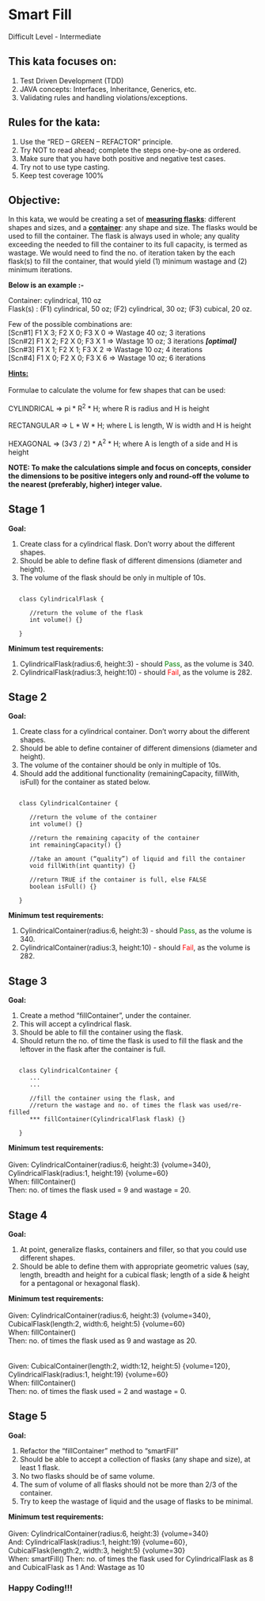 # Smart Fill

Difficult Level - Intermediate

## This kata focuses on:
1) Test Driven Development (TDD)
2) JAVA concepts: Interfaces, Inheritance, Generics, etc.
3) Validating rules and handling violations/exceptions.

## Rules for the kata:
1) Use the “RED – GREEN – REFACTOR” principle.
2) Try NOT to read ahead; complete the steps one-by-one as ordered.
3) Make sure that you have both positive and negative test cases.
4) Try not to use type casting.
5) Keep test coverage 100%

## Objective:
In this kata, we would be creating a set of <b><u>measuring flasks</u></b>: different shapes and 
sizes, and a <b><u>container</u></b>: any shape and size. The flasks would be used to fill the container.
The flask is always used in whole; any quality exceeding the needed to fill the container to its full capacity, is 
termed as wastage. We would need to find the no. of iteration taken by the each flask(s) to fill the container, that 
would yield (1) minimum wastage and (2) minimum iterations.

**Below is an example :-**

Container: cylindrical, 110 oz <br>
Flask(s) : (F1) cylindrical, 50 oz; (F2) cylindrical, 30 oz; (F3) cubical, 20 oz. <br>

Few of the possible combinations are: <br>
[Scn#1] F1 X 3; F2 X 0; F3 X 0   => Wastage 40 oz; 3 iterations <br>
[Scn#2] F1 X 2; F2 X 0; F3 X 1   => Wastage 10 oz; 3 iterations ***[optimal]*** <br>
[Scn#3] F1 X 1; F2 X 1; F3 X 2   => Wastage 10 oz; 4 iterations <br>
[Scn#4] F1 X 0; F2 X 0; F3 X 6   => Wastage 10 oz; 6 iterations <br>

<b><u>Hints:</u></b><br><br>
Formulae to calculate the volume for few shapes that can be used:<br><br>
CYLINDRICAL => pi * R<sup>2</sup> * H; where R is radius and H is height<br><br>
RECTANGULAR => L * W * H; where L is length, W is width and H is height<br><br>
HEXAGONAL => (3&radic;3 / 2) * A<sup>2</sup> * H; where A is length of a side and H is height

**NOTE: To make the calculations simple and focus on concepts, consider the dimensions to be positive integers only 
and round-off the volume to the nearest (preferably, higher) integer value.**

## Stage 1
<b>Goal:</b>
1) Create class for a cylindrical flask. Don’t worry about the different shapes.
2) Should be able to define flask of different dimensions (diameter and height).
3) The volume of the flask should be only in multiple of 10s.

<pre><code>
   class CylindricalFlask {

      //return the volume of the flask
      int volume() {}

   }
</code></pre>

<b>Minimum test requirements:</b><br>
1) CylindricalFlask(radius:6, height:3) - should <font color="green">Pass</font>, as the volume is 340. 
2) CylindricalFlask(radius:3, height:10) - should <font color="red">Fail</font>, as the volume is 282.

## Stage 2
<b>Goal:</b>
1) Create class for a cylindrical container. Don’t worry about the different shapes.
2) Should be able to define container of different dimensions (diameter and height).
3) The volume of the container should be only in multiple of 10s.
4) Should add the additional functionality (remainingCapacity, fillWith, isFull) for the container as stated below.

<pre><code>
   class CylindricalContainer {

      //return the volume of the container
      int volume() {}

      //return the remaining capacity of the container
      int remainingCapacity() {}

      //take an amount (“quality”) of liquid and fill the container
      void fillWith(int quantity) {}

      //return TRUE if the container is full, else FALSE
      boolean isFull() {}

   }
</code></pre>

<b>Minimum test requirements:</b><br>
1) CylindricalContainer(radius:6, height:3) - should <font color="green">Pass</font>, as the volume is 340. 
2) CylindricalContainer(radius:3, height:10) - should <font color="red">Fail</font>, as the volume is 282.

## Stage 3
<b>Goal:</b>
1) Create a method “fillContainer”, under the container.
2) This will accept a cylindrical flask.
3) Should be able to fill the container using the flask.
4) Should return the no. of time the flask is used to fill the flask and the leftover in the flask after the container is full.

<pre><code>
   class CylindricalContainer {
      ...
      ...

      //fill the container using the flask, and
      //return the wastage and no. of times the flask was used/re-filled
      *** fillContainer(CylindricalFlask flask) {}

   }
</code></pre>

<b>Minimum test requirements:</b><br><br>
Given: CylindricalContainer(radius:6, height:3) {volume=340}, CylindricalFlask(radius:1, height:19) {volume=60} <br> 
When: fillContainer() <br> 
Then: no. of times the flask used = 9 and wastage = 20.   

## Stage 4
<b>Goal:</b>
1) At point, generalize flasks, containers and filler, so that you could use different shapes.
2) Should be able to define them with appropriate geometric values (say, length, breadth and height for a cubical 
flask; length of a side & height for a pentagonal or hexagonal flask).

<b>Minimum test requirements:</b><br><br>
Given: CylindricalContainer(radius:6, height:3) {volume=340}, CubicalFlask(length:2, width:6, height:5) {volume=60} <br>
When: fillContainer() <br> 
Then: no. of times the flask used as 9 and wastage as 20.<br><br>   
Given: CubicalContainer(length:2, width:12, height:5) {volume=120}, CylindricalFlask(radius:1, height:19) {volume=60} 
<br> 
When: fillContainer() <br> 
Then: no. of times the flask used = 2 and wastage = 0.   

## Stage 5
<b>Goal:</b>
1) Refactor the “fillContainer” method to “smartFill”
2) Should be able to accept a collection of flasks (any shape and size), at least 1 flask.
3) No two flasks should be of same volume.
4) The sum of volume of all flasks should not be more than 2/3 of the container.
5) Try to keep the wastage of liquid and the usage of flasks to be minimal.

<b>Minimum test requirements:</b><br><br>
Given: CylindricalContainer(radius:6, height:3) {volume=340} <br> 
And: CylindricalFlask(radius:1, height:19) {volume=60}, CubicalFlask(length:2, width:3, height:5) {volume=30} <br>
When: smartFill() 
Then: no. of times the flask used for CylindricalFlask as 8 and CubicalFlask as 1
And: Wastage as 10<br>

### Happy Coding!!!
